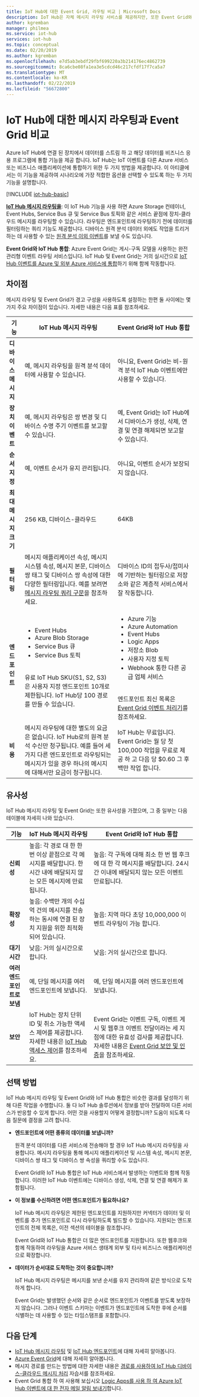 ```yaml
---
title: IoT Hub에 대한 Event Grid, 라우팅 비교 | Microsoft Docs
description: IoT Hub은 자체 메시지 라우팅 서비스를 제공하지만, 또한 Event Grid와 통합하여 이벤트 게시를 합니다. 두 기능을 비교합니다.
author: kgremban
manager: philmea
ms.service: iot-hub
services: iot-hub
ms.topic: conceptual
ms.date: 02/20/2019
ms.author: kgremban
ms.openlocfilehash: e7d5ab3ebdf29fbf699220a3b214176ec4862739
ms.sourcegitcommit: 8ca6cbe08fa1ea3e5cdcd46c217cfdf17f7ca5a7
ms.translationtype: MT
ms.contentlocale: ko-KR
ms.lasthandoff: 02/22/2019
ms.locfileid: "56672800"
---
```

# <a name="compare-message-routing-and-event-grid-for-iot-hub"></a>IoT Hub에 대한 메시지 라우팅과 Event Grid 비교

Azure IoT Hub에 연결 된 장치에서 데이터를 스트림 하 고 해당 데이터를 비즈니스 응용 프로그램에 통합 기능을 제공 합니다. IoT Hub는 IoT 이벤트를 다른 Azure 서비스 또는 비즈니스 애플리케이션에 통합하기 위한 두 가지 방법을 제공합니다. 이 아티클에서는 이 기능을 제공하여 시나리오에 가장 적합한 옵션을 선택할 수 있도록 하는 두 가지 기능을 설명합니다.

[!INCLUDE [iot-hub-basic](../../includes/iot-hub-basic-partial.md)]

**[IoT Hub 메시지 라우팅을](iot-hub-devguide-messages-d2c.md)**: 이 IoT Hub 기능을 사용 하면 Azure Storage 컨테이너, Event Hubs, Service Bus 큐 및 Service Bus 토픽와 같은 서비스 끝점에 장치-클라우드 메시지를 라우팅할 수 있습니다. 라우팅은 엔드포인트에 라우팅하기 전에 데이터를 필터링하는 쿼리 기능도 제공합니다. 디바이스 원격 분석 데이터 외에도 작업을 트리거하는 데 사용할 수 있는 [원격 분석 이외 이벤트](iot-hub-devguide-messages-d2c.md#non-telemetry-events)를 보낼 수도 있습니다. 

**Event Grid와 IoT Hub 통합**: Azure Event Grid는 게시-구독 모델을 사용하는 완전 관리형 이벤트 라우팅 서비스입니다. IoT Hub 및 Event Grid는 거의 실시간으로 [IoT Hub 이벤트를 Azure 및 외부 Azure 서비스에 통합](iot-hub-event-grid.md)하기 위해 함께 작동합니다. 

## <a name="differences"></a>차이점

메시지 라우팅 및 Event Grid가 경고 구성을 사용하도록 설정하는 한편 둘 사이에는 몇 가지 주요 차이점이 있습니다. 자세한 내용은 다음 표를 참조하세요.

| 기능 | IoT Hub 메시지 라우팅 | Event Grid와 IoT Hub 통합 |
| ------- | --------------- | ---------- |
| **디바이스 메시지** | 예, 메시지 라우팅을 원격 분석 데이터에 사용할 수 있습니다. | 아니요, Event Grid는 비-원격 분석 IoT Hub 이벤트에만 사용할 수 있습니다. |
| **장치 이벤트** | 예, 메시지 라우팅은 쌍 변경 및 디바이스 수명 주기 이벤트를 보고할 수 있습니다. | 예, Event Grid는 IoT Hub에서 디바이스가 생성, 삭제, 연결 및 연결 해제되면 보고할 수 있습니다. |
| **순서 지정** | 예, 이벤트 순서가 유지 관리됩니다.  | 아니요, 이벤트 순서가 보장되지 않습니다. | 
| **최대 메시지 크기** | 256 KB, 디바이스-클라우드 | 64KB |
| **필터링** | 메시지 애플리케이션 속성, 메시지 시스템 속성, 메시지 본문, 디바이스 쌍 태그 및 디바이스 쌍 속성에 대한 다양한 필터링입니다. 예를 보려면 [메시지 라우팅 쿼리 구문](iot-hub-devguide-routing-query-syntax.md)을 참조하세요. | 디바이스 ID의 접두사/접미사에 기반하는 필터링으로 저장소와 같은 계층적 서비스에서 잘 작동합니다. |
| **엔드포인트** | <ul><li>Event Hubs</li> <li>Azure Blob Storage</li> <li>Service Bus 큐</li> <li>Service Bus 토픽</li></ul><br>유료 IoT Hub SKU(S1, S2, S3)은 사용자 지정 엔드포인트 10개로 제한됩니다. IoT Hub당 100 경로를 만들 수 있습니다. | <ul><li>Azure 기능</li> <li>Azure Automation</li> <li>Event Hubs</li> <li>Logic Apps</li> <li>저장소 Blob</li> <li>사용자 지정 토픽</li> <li>Webhook 통한 다른 공급 업체 서비스</li></ul><br>엔드포인트 최신 목록은 [Event Grid 이벤트 처리기](../event-grid/overview.md#event-handlers)를 참조하세요. |
| **비용** | 메시지 라우팅에 대한 별도의 요금은 없습니다. IoT Hub로의 원격 분석 수신만 청구됩니다. 예를 들어 세 가지 다른 엔드포인트로 라우팅되는 메시지가 있을 경우 하나의 메시지에 대해서만 요금이 청구됩니다. | IoT Hub는 무료입니다. Event Grid는 월 당 첫 100,000 작업을 무료로 제공 하 고 다음 당 $0.60 그 후 백만 작업 합니다. |

## <a name="similarities"></a>유사성

IoT Hub 메시지 라우팅 및 Event Grid는 또한 유사성을 가졌으며, 그 중 일부는 다음 테이블에 자세히 나와 있습니다.

| 기능 | IoT Hub 메시지 라우팅 | Event Grid와 IoT Hub 통합 |
| ------- | --------------- | ---------- |
| **신뢰성** | 높음: 각 경로 대 한 한 번 이상 끝점으로 각 메시지를 배달합니다. 한 시간 내에 배달되지 않는 모든 메시지에 만료됩니다. | 높음: 각 구독에 대해 최소 한 번 웹 후크에 대 한 각 메시지를 배달합니다. 24시간 이내에 배달되지 않는 모든 이벤트 만료됩니다. | 
| **확장성** | 높음: 수백만 개의 수십억 건의 메시지를 전송 하는 동시에 연결 된 장치 지원을 위한 최적화 되어 있습니다. | 높음: 지역 마다 초당 10,000,000 이벤트 라우팅이 가능 합니다. |
| **대기 시간** | 낮음: 거의 실시간으로 합니다. | 낮음: 거의 실시간으로 합니다. |
| **여러 엔드포인트로 보냄** | 예, 단일 메시지를 여러 엔드포인트에 보냅니다. | 예, 단일 메시지를 여러 엔드포인트에 보냅니다.  | 
| **보안** | IoT Hub는 장치 단위 ID 및 취소 가능한 액세스 제어를 제공합니다. 자세한 내용은 [IoT Hub 액세스 제어](iot-hub-devguide-security.md)를 참조하세요. | Event Grid는 이벤트 구독, 이벤트 게시 및 웹후크 이벤트 전달이라는 세 지점에 대한 유효성 검사를 제공합니다. 자세한 내용은 [Event Grid 보안 및 인증](../event-grid/security-authentication.md)을 참조하세요. |

## <a name="how-to-choose"></a>선택 방법

IoT Hub 메시지 라우팅 및 Event Grid와 IoT Hub 통합은 비슷한 결과를 달성하기 위해 다른 작업을 수행합니다. 둘 다 IoT Hub 솔루션에서 정보를 받아 전달하여 다른 서비스가 반응할 수 있게 합니다. 어떤 것을 사용할지 어떻게 결정합니까? 도움이 되도록 다음 질문에 결정을 고려 합니다. 

* **엔드포인트에 어떤 종류의 데이터를 보냅니까?**

   원격 분석 데이터를 다른 서비스에 전송해야 할 경우 IoT Hub 메시지 라우팅을 사용합니다. 메시지 라우팅을 통해 메시지 애플리케이션 및 시스템 속성, 메시지 본문, 디바이스 쌍 태그 및 디바이스 쌍 속성을 쿼리할 수도 있습니다.

   Event Grid와 IoT Hub 통합은 IoT Hub 서비스에서 발생하는 이벤트와 함께 작동합니다. 이러한 IoT Hub 이벤트에는 디바이스 생성, 삭제, 연결 및 연결 해제가 포함됩니다. 

* **이 정보를 수신하려면 어떤 엔드포인트가 필요하나요?**

   IoT Hub 메시지 라우팅은 제한된 엔드포인트를 지원하지만 커넥터가 데이터 및 이벤트를 추가 엔드포인트로 다시 라우팅하도록 빌드할 수 있습니다. 지원되는 엔드포인트의 전체 목록은, 이전 섹션의 테이블을 참조합니다. 

   Event Grid와 IoT Hub 통합은 더 많은 엔드포인트를 지원합니다. 또한 웹후크와 함께 작동하여 라우팅을 Azure 서비스 생태계 외부 및 타사 비즈니스 애플리케이션으로 확장합니다. 

* **데이터가 순서대로 도착하는 것이 중요합니까?**

   IoT Hub 메시지 라우팅은 메시지를 보낸 순서를 유지 관리하여 같은 방식으로 도착하게 합니다.

   Event Grid는 발생했던 순서와 같은 순서로 엔드포인트가 이벤트를 받도록 보장하지 않습니다. 그러나 이벤트 스키마는 이벤트가 엔드포인트에 도착한 후에 순서를 식별하는 데 사용할 수 있는 타임스탬프를 포함합니다. 

## <a name="next-steps"></a>다음 단계

* [IoT Hub 메시지 라우팅](iot-hub-devguide-messages-d2c.md) 및 [IoT Hub 엔드포인트](iot-hub-devguide-endpoints.md)에 대해 자세히 알아봅니다.
* [Azure Event Grid](../event-grid/overview.md)에 대해 자세히 알아봅니다.
* 메시지 경로를 만드는 방법에 대한 자세한 내용은 [경로를 사용하여 IoT Hub 디바이스-클라우드 메시지 처리](../iot-hub/tutorial-routing.md) 자습서를 참조하세요.
* Event Grid 통합 하 여 사용해 보십시오 [Logic Apps를 사용 하 여 Azure IoT Hub 이벤트에 대 한 전자 메일 알림 보내기](../event-grid/publish-iot-hub-events-to-logic-apps.md)합니다.